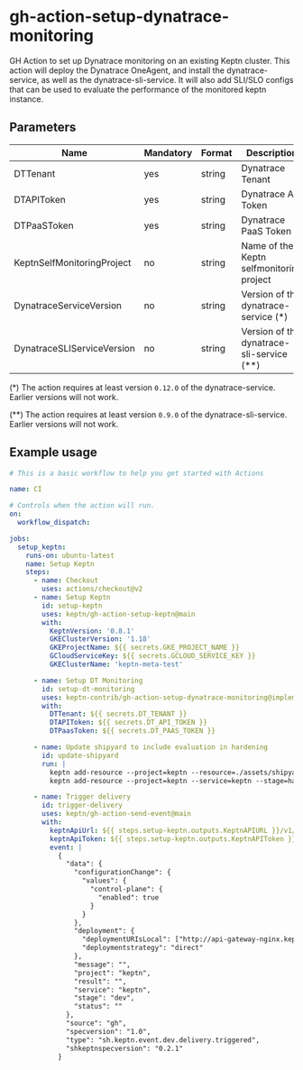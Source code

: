 # gh-action-setup-dynatrace-monitoring

GH Action to set up Dynatrace monitoring on an existing Keptn cluster. This action will deploy the Dynatrace OneAgent, and install the dynatrace-service, as well as the dynatrace-sli-service.
It will also add SLI/SLO configs that can be used to evaluate the performance of the monitored keptn instance.

## Parameters
| Name | Mandatory | Format | Description | Default |
|--|--|--|--|--|
| DTTenant | yes | string | Dynatrace Tenant | - |
| DTAPIToken | yes | string | Dynatrace API Token| - |
| DTPaaSToken | yes | string | Dynatrace PaaS Token | - |
| KeptnSelfMonitoringProject | no | string | Name of the Keptn selfmonitoring project | `keptn` |
| DynatraceServiceVersion | no | string | Version of the dynatrace-service (*) | `0.12.0` |
| DynatraceSLIServiceVersion | no | string | Version of the dynatrace-sli-service (**) | `0.9.0` |

(\*) The action requires at least version `0.12.0` of the dynatrace-service. Earlier versions will not work.

(**) The action requires at least version `0.9.0` of the dynatrace-sli-service. Earlier versions will not work.

## Example usage

```yaml
# This is a basic workflow to help you get started with Actions

name: CI

# Controls when the action will run. 
on:
  workflow_dispatch:

jobs:
  setup_keptn:
    runs-on: ubuntu-latest
    name: Setup Keptn
    steps:
      - name: Checkout
        uses: actions/checkout@v2
      - name: Setup Keptn
        id: setup-keptn
        uses: keptn/gh-action-setup-keptn@main
        with:
          KeptnVersion: '0.8.1'
          GKEClusterVersion: '1.18'
          GKEProjectName: ${{ secrets.GKE_PROJECT_NAME }}
          GCloudServiceKey: ${{ secrets.GCLOUD_SERVICE_KEY }}
          GKEClusterName: 'keptn-meta-test'

      - name: Setup DT Monitoring
        id: setup-dt-monitoring
        uses: keptn-contrib/gh-action-setup-dynatrace-monitoring@implement-action
        with:
          DTTenant: ${{ secrets.DT_TENANT }}
          DTAPIToken: ${{ secrets.DT_API_TOKEN }}
          DTPaasToken: ${{ secrets.DT_PAAS_TOKEN }}

      - name: Update shipyard to include evaluation in hardening
        id: update-shipyard
        run: |
          keptn add-resource --project=keptn --resource=./assets/shipyard.yaml --resourceUri=shipyard.yaml
          keptn add-resource --project=keptn --service=keptn --stage=hardening --resource=./assets/load.jmx --resourceUri=jmeter/load.jmx

      - name: Trigger delivery
        id: trigger-delivery
        uses: keptn/gh-action-send-event@main
        with:
          keptnApiUrl: ${{ steps.setup-keptn.outputs.KeptnAPIURL }}/v1/event
          keptnApiToken: ${{ steps.setup-keptn.outputs.KeptnAPIToken }}
          event: |
            {
              "data": {
                "configurationChange": {
                  "values": {
                    "control-plane": {
                      "enabled": true
                    }
                  }
                },
                "deployment": {
                  "deploymentURIsLocal": ["http://api-gateway-nginx.keptn-hardening"],
                  "deploymentstrategy": "direct"
                },
                "message": "",
                "project": "keptn",
                "result": "",
                "service": "keptn",
                "stage": "dev",
                "status": ""
              },
              "source": "gh",
              "specversion": "1.0",
              "type": "sh.keptn.event.dev.delivery.triggered",
              "shkeptnspecversion": "0.2.1"
            }

```